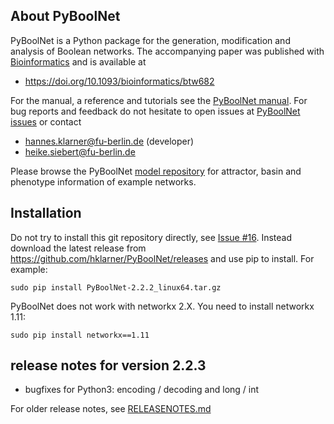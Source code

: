 

## About PyBoolNet
PyBoolNet is a Python package for the generation, modification and analysis of Boolean networks.
The accompanying paper was published with [Bioinformatics](https://academic.oup.com/bioinformatics) and is available at

 * https://doi.org/10.1093/bioinformatics/btw682

For the manual, a reference and tutorials see the [PyBoolNet manual](http://github.com/hklarner/PyBoolNet/releases).
For bug reports and feedback do not hesitate to open issues at [PyBoolNet issues](http://github.com/hklarner/PyBoolNet/issues) or contact

 * hannes.klarner@fu-berlin.de (developer)
 * heike.siebert@fu-berlin.de

 Please browse the PyBoolNet [model repository](https://github.com/hklarner/PyBoolNet/tree/master/PyBoolNet/Repository) for attractor, basin and phenotype information of example networks.


## Installation
Do not try to install this git repository directly, see [Issue #16](https://github.com/hklarner/PyBoolNet/issues/16). Instead download the latest release from https://github.com/hklarner/PyBoolNet/releases and use pip to install. For example:

```
sudo pip install PyBoolNet-2.2.2_linux64.tar.gz
```

PyBoolNet does not work with networkx 2.X. You need to install networkx 1.11:

```
sudo pip install networkx==1.11
```


## release notes for version 2.2.3
- bugfixes for Python3: encoding / decoding and long / int

For older release notes, see [RELEASENOTES.md](https://github.com/hklarner/PyBoolNet/blob/master/RELEASENOTES.md)
